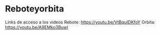 # Reboteyorbita

Links de acceso a los videos
Rebote: https://youtu.be/VtBquIDKfoY
Orbita: https://youtu.be/A9EMko3BuwI

